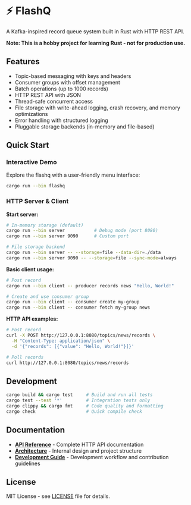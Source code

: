 # ⚡ FlashQ

A Kafka-inspired record queue system built in Rust with HTTP REST API.

**Note: This is a hobby project for learning Rust - not for production use.**

## Features

- Topic-based messaging with keys and headers
- Consumer groups with offset management  
- Batch operations (up to 1000 records)
- HTTP REST API with JSON
- Thread-safe concurrent access
- File storage with write-ahead logging, crash recovery, and memory optimizations
- Error handling with structured logging
- Pluggable storage backends (in-memory and file-based)

## Quick Start

### Interactive Demo
Explore the flashq with a user-friendly menu interface:

```bash
cargo run --bin flashq
```

### HTTP Server & Client

**Start server:**
```bash
# In-memory storage (default)
cargo run --bin server           # Debug mode (port 8080)
cargo run --bin server 9090      # Custom port

# File storage backend
cargo run --bin server -- --storage=file --data-dir=./data
cargo run --bin server 9090 -- --storage=file --sync-mode=always
```

**Basic client usage:**
```bash
# Post record
cargo run --bin client -- producer records news "Hello, World!"

# Create and use consumer group
cargo run --bin client -- consumer create my-group
cargo run --bin client -- consumer fetch my-group news
```

**HTTP API examples:**
```bash
# Post record
curl -X POST http://127.0.0.1:8080/topics/news/records \
  -H "Content-Type: application/json" \
  -d '{"records": [{"value": "Hello, World!"}]}'

# Poll records  
curl http://127.0.0.1:8080/topics/news/records
```

## Development

```bash
cargo build && cargo test     # Build and run all tests
cargo test --test '*'         # Integration tests only
cargo clippy && cargo fmt     # Code quality and formatting
cargo check                   # Quick compile check
```

## Documentation

- **[API Reference](docs/api.md)** - Complete HTTP API documentation
- **[Architecture](docs/architecture.md)** - Internal design and project structure
- **[Development Guide](docs/development.md)** - Development workflow and contribution guidelines

## License

MIT License - see [LICENSE](LICENSE) file for details.
